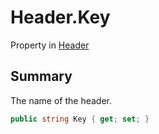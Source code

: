# Header.Key

Property in [Header](/docs/api/csharp/yarn.header.md)

## Summary


The name of the header.


```csharp
public string Key { get; set; }
```

